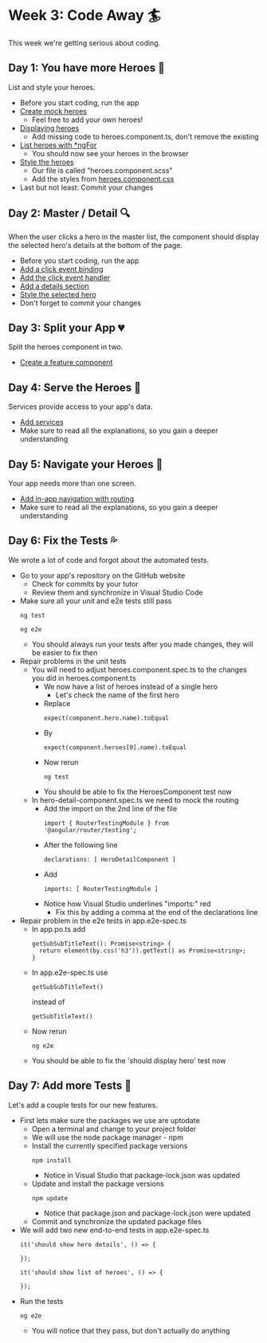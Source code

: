 # Week 3: Code Away :surfer:

This week we're getting serious about coding.

## Day 1: You have more Heroes :two_women_holding_hands:
List and style your heroes.
 - Before you start coding, run the app
 - [Create mock heroes](https://angular.io/tutorial/toh-pt2#create-mock-heroes)
   - Feel free to add your own heroes!
 - [Displaying heroes](https://angular.io/tutorial/toh-pt2#displaying-heroes)
   - Add missing code to heroes.component.ts, don't remove the existing
 - [List heroes with *ngFor](https://angular.io/tutorial/toh-pt2#list-heroes-with-ngfor)
   - You should now see your heroes in the browser
 - [Style the heroes](https://angular.io/tutorial/toh-pt2#style-the-heroes)
   - Our file is called "heroes.component.scss"
   - Add the styles from [heroes.component.css](https://angular.io/tutorial/toh-pt2#final-code-review)
 - Last but not least: Commit your changes
 
## Day 2: Master / Detail :mag:
When the user clicks a hero in the master list, the component should display the selected hero's details at the bottom of the page.
 - Before you start coding, run the app
 - [Add a click event binding](https://angular.io/tutorial/toh-pt2#add-a-click-event-binding)
 - [Add the click event handler](https://angular.io/tutorial/toh-pt2#add-the-click-event-handler)
 - [Add a details section](https://angular.io/tutorial/toh-pt2#add-a-details-section)
 - [Style the selected hero](https://angular.io/tutorial/toh-pt2#style-the-selected-hero)
 - Don't forget to commit your changes
 
## Day 3: Split your App :broken_heart:
Split the heroes component in two. 
 - [Create a feature component](https://angular.io/tutorial/toh-pt3#create-a-feature-component)

## Day 4: Serve the Heroes :nail_care:
Services provide access to your app's data.
 - [Add services](https://angular.io/tutorial/toh-pt4)
 - Make sure to read all the explanations, so you gain a deeper understanding

## Day 5: Navigate your Heroes :ship:
Your app needs more than one screen.
 - [Add in-app navigation with routing](https://angular.io/tutorial/toh-pt5)
 - Make sure to read all the explanations, so you gain a deeper understanding  

## Day 6: Fix the Tests :sweat_drops:
We wrote a lot of code and forgot about the automated tests.
 - Go to your app's repository on the GitHub website
   - Check for commits by your tutor
   - Review them and synchronize in Visual Studio Code
 - Make sure all your unit and e2e tests still pass
   ```
   ng test
   ```
   ```
   ng e2e
   ```
   - You should always run your tests after you made changes, they will be easier to fix then
 - Repair problems in the unit tests
   - You will need to adjust heroes.component.spec.ts to the changes you did in heroes.component.ts
     - We now have a list of heroes instead of a single hero
       - Let's check the name of the first hero
     - Replace
       ```
       expect(component.hero.name).toEqual
       ```
     - By
       ```
       expect(component.heroes[0].name).toEqual
       ```
     - Now rerun
       ```
       ng test
       ```
     - You should be able to fix the HeroesComponent test now
   - In hero-detail-component.spec.ts we need to mock the routing
     - Add the import on the 2nd line of the file
       ```
       import { RouterTestingModule } from '@angular/router/testing';
       ```
     - After the following line
       ```
       declarations: [ HeroDetailComponent ]
       ```
     - Add
       ```
       imports: [ RouterTestingModule ]
       ```
     - Notice how Visual Studio underlines "imports:" red
       - Fix this by adding a comma at the end of the declarations line 
 - Repair problem in the e2e tests in app.e2e-spec.ts
   - In app.po.ts add
     ```
     getSubSubTitleText(): Promise<string> {
       return element(by.css('h3')).getText() as Promise<string>;
     }
     ```
   - In app.e2e-spec.ts use
     ```
     getSubSubTitleText()
     ```
     instead of
     ```
     getSubTitleText()
     ```
   - Now rerun
     ```
     ng e2e
     ```
   - You should be able to fix the 'should display hero' test now

## Day 7: Add more Tests :trident:
Let's add a couple tests for our new features.
 - First lets make sure the packages we use are uptodate
   - Open a terminal and change to your project folder
   - We will use the node package manager - npm
   - Install the currently specified package versions
     ```
     npm install
     ```
     - Notice in Visual Studio that package-lock.json was updated
   - Update and install the package versions
     ```
     npm update
     ```
     - Notice that package.json and package-lock.json were updated
   - Commit and synchronize the updated package files
 - We will add two new end-to-end tests in app.e2e-spec.ts
   ```
   it('should show hero details', () => {
   
   });
  
   it('should show list of heroes', () => {
   
   });
 - Run the tests
   ```
   ng e2e
   ```
   - You will notice that they pass, but don't actually do anything  
